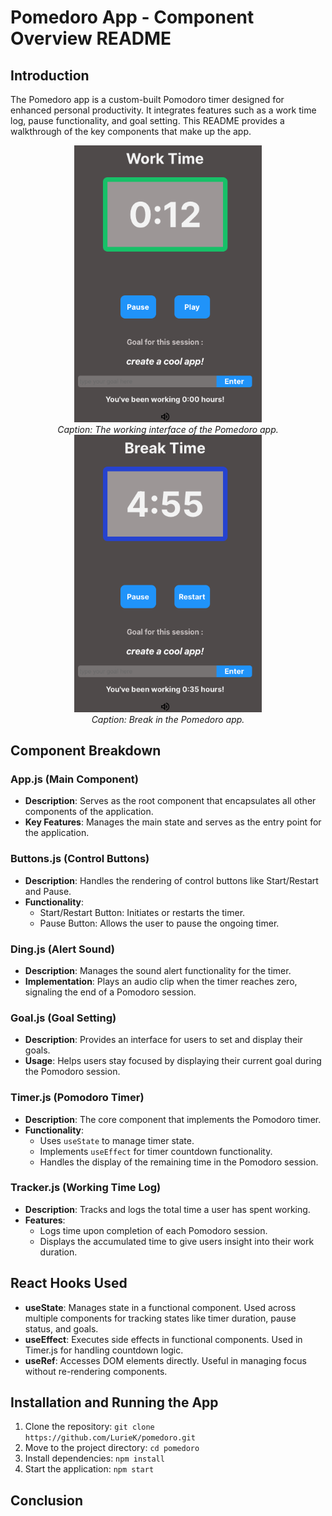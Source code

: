 # Pomedoro App - Component Overview README

## Introduction

The Pomedoro app is a custom-built Pomodoro timer designed for enhanced personal productivity. It integrates features such as a work time log, pause functionality, and goal setting. This README provides a walkthrough of the key components that make up the app.

<p align="center">
  <img src="./src/working_img.png" alt="Working View" width="300"/>
  <br>
  <em>Caption: The working interface of the Pomedoro app.</em>

  <img src="./src/break_img.png" alt="Break View" width="300"/>
  <br>
  <em>Caption: Break in the Pomedoro app.</em>
</p>

## Component Breakdown

### App.js (Main Component)
- **Description**: Serves as the root component that encapsulates all other components of the application.
- **Key Features**: Manages the main state and serves as the entry point for the application.

### Buttons.js (Control Buttons)
- **Description**: Handles the rendering of control buttons like Start/Restart and Pause.
- **Functionality**: 
  - Start/Restart Button: Initiates or restarts the timer.
  - Pause Button: Allows the user to pause the ongoing timer.

### Ding.js (Alert Sound)
- **Description**: Manages the sound alert functionality for the timer.
- **Implementation**: Plays an audio clip when the timer reaches zero, signaling the end of a Pomodoro session.

### Goal.js (Goal Setting)
- **Description**: Provides an interface for users to set and display their goals.
- **Usage**: Helps users stay focused by displaying their current goal during the Pomodoro session.

### Timer.js (Pomodoro Timer)
- **Description**: The core component that implements the Pomodoro timer.
- **Functionality**: 
  - Uses `useState` to manage timer state.
  - Implements `useEffect` for timer countdown functionality.
  - Handles the display of the remaining time in the Pomodoro session.

### Tracker.js (Working Time Log)
- **Description**: Tracks and logs the total time a user has spent working.
- **Features**: 
  - Logs time upon completion of each Pomodoro session.
  - Displays the accumulated time to give users insight into their work duration.

## React Hooks Used

- **useState**: Manages state in a functional component. Used across multiple components for tracking states like timer duration, pause status, and goals.
- **useEffect**: Executes side effects in functional components. Used in Timer.js for handling countdown logic.
- **useRef**: Accesses DOM elements directly. Useful in managing focus without re-rendering components.

## Installation and Running the App

1. Clone the repository: `git clone https://github.com/LurieK/pomedoro.git`
2. Move to the project directory: `cd pomedoro`
3. Install dependencies: `npm install`
4. Start the application: `npm start`

## Conclusion


